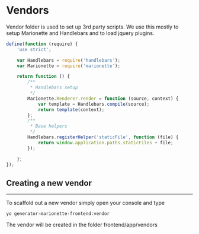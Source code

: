 # Vendors

Vendor folder is used to set up 3rd party scripts. We use this mostly to setup Marionette and Handlebars and to load jquery plugins.

```javascript
define(function (require) {
    'use strict';

    var Handlebars = require('handlebars');
    var Marionette = require('marionette');

    return function () {
        /**
         * Handlebars setup
         */
        Marionette.Renderer.render = function (source, context) {
            var template = Handlebars.compile(source);
            return template(context);
        };
        /**
         * Base helpers
         */
        Handlebars.registerHelper('staticFile', function (file) {
            return window.application.paths.staticFiles + file;
        });

    };
});
```



## Creating a new vendor
-------------

To scaffold out a new vendor simply open your console and type

```
yo generator-marionette-frontend:vendor
```

The vendor will be created in the folder frontend/app/vendors
